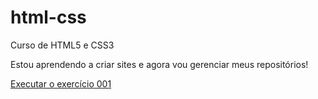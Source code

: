 # html-css
 Curso de HTML5 e CSS3

Estou aprendendo a criar sites e agora vou gerenciar meus repositórios!

<a href="https://vambergestevao.github.io/html-css/exercicios/ex001/index.html">Executar o exercício 001</a>